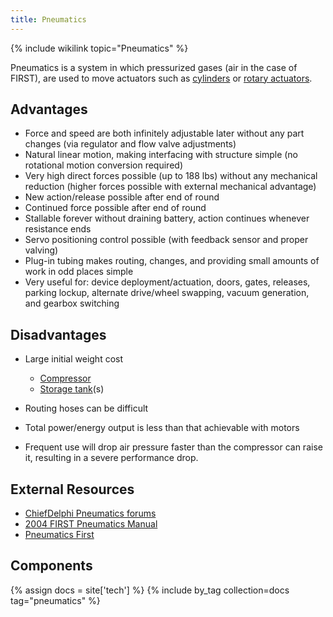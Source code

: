 ```yaml
---
title: Pneumatics
---
```


{% include wikilink topic="Pneumatics" %}

Pneumatics is a system in which pressurized gases (air in the case of FIRST), are used to move actuators such as [cylinders](Cylinder "Cylinder") or [rotary actuators](rotary-actuator "Rotary actuator").

## Advantages

- Force and speed are both infinitely adjustable later without any part changes (via regulator and flow valve adjustments)
- Natural linear motion, making interfacing with structure simple (no rotational motion conversion required)
- Very high direct forces possible (up to 188 lbs) without any mechanical reduction (higher forces possible with external mechanical advantage)
- New action/release possible after end of round
- Continued force possible after end of round
- Stallable forever without draining battery, action continues whenever resistance ends
- Servo positioning control possible (with feedback sensor and proper valving)
- Plug-in tubing makes routing, changes, and providing small amounts of work in odd places simple
- Very useful for: device deployment/actuation, doors, gates, releases, parking lockup, alternate drive/wheel swapping, vacuum generation, and gearbox switching

## Disadvantages

- Large initial weight cost 

  - [Compressor](compressor "Compressor")
  - [Storage tank](storage-tank "Storage tank")(s)

- Routing hoses can be difficult
- Total power/energy output is less than that achievable with motors
- Frequent use will drop air pressure faster than the compressor can raise it, resulting in a severe performance drop.

## External Resources

- [ChiefDelphi Pneumatics forums](http://www.chiefdelphi.com/forums/forumdisplay.php?f=54 "http://www.chiefdelphi.com/forums/forumdisplay.php?f=54")
- [2004 FIRST Pneumatics Manual](http://www2.usfirst.org/2004comp/2004_FIRST_Pneumatics_Manual.pdf "http://www2.usfirst.org/2004comp/2004_FIRST_Pneumatics_Manual.pdf")
- [Pneumatics First](http://www.pneumaticsfirst.org/ "http://www.pneumaticsfirst.org/")

## Components

{% assign docs = site['tech'] %}
{% include by_tag collection=docs tag="pneumatics" %}


